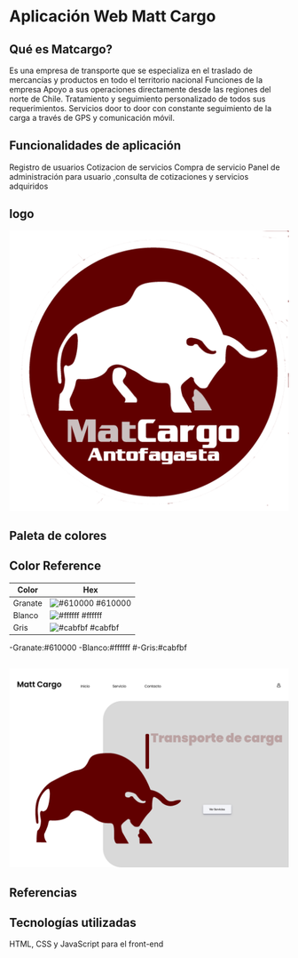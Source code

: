 # Aplicación Web Matt Cargo

## Qué es Matcargo?

Es una empresa de transporte que se especializa en el traslado de mercancías y productos en todo el territorio nacional
Funciones de la empresa
Apoyo a sus operaciones directamente desde las regiones del norte de Chile.
Tratamiento y seguimiento personalizado de todos sus requerimientos.
Servicios door to door con constante seguimiento de la carga a través de GPS y comunicación móvil.

## Funcionalidades de aplicación

Registro de usuarios
Cotizacion de servicios
Compra de servicio
Panel de administración para usuario ,consulta de cotizaciones y servicios adquiridos

## logo

![granate|50](./assets/img/logoblanco1.png)

## Paleta de colores

## Color Reference

| Color   | Hex                                                              |
| ------- | ---------------------------------------------------------------- |
| Granate | ![#610000](https://via.placeholder.com/10/610000?text=+) #610000 |
| Blanco  | ![#ffffff](https://via.placeholder.com/10/ffffff?text=+) #ffffff |
| Gris    | ![#cabfbf](https://via.placeholder.com/10/cabfbf?text=+) #cabfbf |

-Granate:#610000
-Blanco:#ffffff
#-Gris:#cabfbf

##

![banner|100](./assets/img/banner.png)

## Referencias

## Tecnologías utilizadas

HTML, CSS y JavaScript para el front-end

